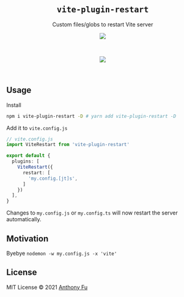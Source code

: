 <h2 align='center'><samp>vite-plugin-restart</samp></h2>

<p align='center'>Custom files/globs to restart Vite server</p>

<p align='center'>
<a href='https://www.npmjs.com/package/vite-plugin-restart'>
<img src='https://img.shields.io/npm/v/vite-plugin-restart?color=222&style=flat-square'>
</a>
</p>

<br>

<p align="center">
  <a href="https://cdn.jsdelivr.net/gh/antfu/static/sponsors.svg">
    <img src='https://cdn.jsdelivr.net/gh/antfu/static/sponsors.svg'/>
  </a>
</p>

<br>

## Usage

Install

```bash
npm i vite-plugin-restart -D # yarn add vite-plugin-restart -D
```

Add it to `vite.config.js`

```ts
// vite.config.js
import ViteRestart from 'vite-plugin-restart'

export default {
  plugins: [
    ViteRestart({
      restart: [
        'my.config.[jt]s',
      ]
    })
  ],
}
```

Changes to `my.config.js` or `my.config.ts` will now restart the server automatically.

## Motivation

Byebye `nodemon -w my.config.js -x 'vite'`

## License

MIT License © 2021 [Anthony Fu](https://github.com/antfu)
